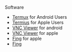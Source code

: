 Software
- [Termux](https://termux.com/) for Android Users
- [Termius](https://apps.apple.com/be/app/termius-ssh-client/id549039908) for Apple Users
- [VNC Viewer](https://www.realvnc.com/en/connect/download/viewer/android/) for android
- [VNC Viewer](https://www.realvnc.com/en/connect/download/viewer/ios/) for apple
- [Fing](https://apps.apple.com/us/app/fing-network-scanner/id430921107) for apple
- [Fing](https://play.google.com/store/apps/details?id=com.overlook.android.fing&hl=en_SG)

